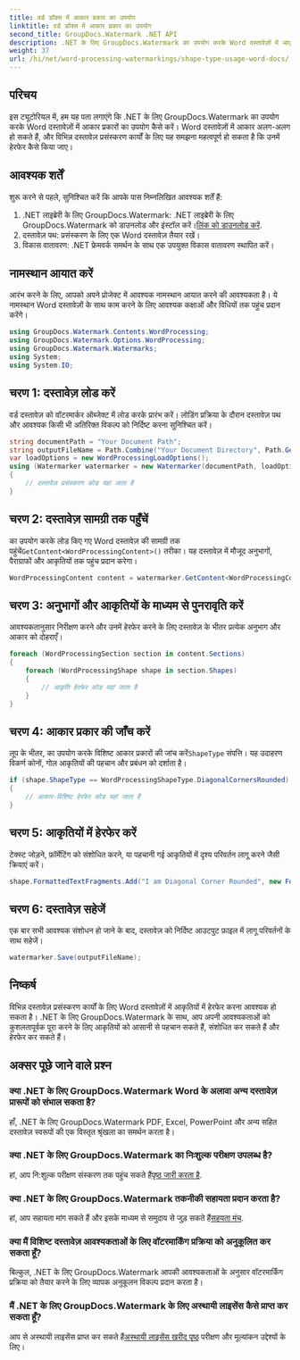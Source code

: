 ```yaml
---
title: वर्ड डॉक्स में आकार प्रकार का उपयोग
linktitle: वर्ड डॉक्स में आकार प्रकार का उपयोग
second_title: GroupDocs.Watermark .NET API
description: .NET के लिए GroupDocs.Watermark का उपयोग करके Word दस्तावेज़ों में आकृतियों में हेरफेर करना सीखें। यह ट्यूटोरियल कुशल दस्तावेज़ प्रसंस्करण के लिए मार्गदर्शन प्रदान करता है।
weight: 37
url: /hi/net/word-processing-watermarkings/shape-type-usage-word-docs/
---
```

## परिचय
इस ट्यूटोरियल में, हम यह पता लगाएंगे कि .NET के लिए GroupDocs.Watermark का उपयोग करके Word दस्तावेज़ों में आकार प्रकारों का उपयोग कैसे करें। Word दस्तावेज़ों में आकार अलग-अलग हो सकते हैं, और विभिन्न दस्तावेज़ प्रसंस्करण कार्यों के लिए यह समझना महत्वपूर्ण हो सकता है कि उनमें हेरफेर कैसे किया जाए।
## आवश्यक शर्तें
शुरू करने से पहले, सुनिश्चित करें कि आपके पास निम्नलिखित आवश्यक शर्तें हैं:
1.  .NET लाइब्रेरी के लिए GroupDocs.Watermark: .NET लाइब्रेरी के लिए GroupDocs.Watermark को डाउनलोड और इंस्टॉल करें।[लिंक को डाउनलोड करें](https://releases.groupdocs.com/Watermark/net/).
2. दस्तावेज़ पथ: प्रसंस्करण के लिए एक Word दस्तावेज़ तैयार रखें।
3. विकास वातावरण: .NET फ्रेमवर्क समर्थन के साथ एक उपयुक्त विकास वातावरण स्थापित करें।

## नामस्थान आयात करें
आरंभ करने के लिए, आपको अपने प्रोजेक्ट में आवश्यक नामस्थान आयात करने की आवश्यकता है। ये नामस्थान Word दस्तावेज़ों के साथ काम करने के लिए आवश्यक कक्षाओं और विधियों तक पहुंच प्रदान करेंगे।
```csharp
using GroupDocs.Watermark.Contents.WordProcessing;
using GroupDocs.Watermark.Options.WordProcessing;
using GroupDocs.Watermark.Watermarks;
using System;
using System.IO;
```
## चरण 1: दस्तावेज़ लोड करें
वर्ड दस्तावेज़ को वॉटरमार्कर ऑब्जेक्ट में लोड करके प्रारंभ करें। लोडिंग प्रक्रिया के दौरान दस्तावेज़ पथ और आवश्यक किसी भी अतिरिक्त विकल्प को निर्दिष्ट करना सुनिश्चित करें।
```csharp
string documentPath = "Your Document Path";
string outputFileName = Path.Combine("Your Document Directory", Path.GetFileName(documentPath));
var loadOptions = new WordProcessingLoadOptions();
using (Watermarker watermarker = new Watermarker(documentPath, loadOptions))
{
    // दस्तावेज़ प्रसंस्करण कोड यहां जाता है
}
```
## चरण 2: दस्तावेज़ सामग्री तक पहुँचें
 का उपयोग करके लोड किए गए Word दस्तावेज़ की सामग्री तक पहुंचें`GetContent<WordProcessingContent>()` तरीका। यह दस्तावेज़ में मौजूद अनुभागों, पैराग्राफों और आकृतियों तक पहुंच प्रदान करेगा।
```csharp
WordProcessingContent content = watermarker.GetContent<WordProcessingContent>();
```
## चरण 3: अनुभागों और आकृतियों के माध्यम से पुनरावृति करें
आवश्यकतानुसार निरीक्षण करने और उनमें हेरफेर करने के लिए दस्तावेज़ के भीतर प्रत्येक अनुभाग और आकार को दोहराएँ।
```csharp
foreach (WordProcessingSection section in content.Sections)
{
    foreach (WordProcessingShape shape in section.Shapes)
    {
        // आकृति हेरफेर कोड यहां जाता है
    }
}
```
## चरण 4: आकार प्रकार की जाँच करें
लूप के भीतर, का उपयोग करके विशिष्ट आकार प्रकारों की जांच करें`ShapeType` संपत्ति। यह उदाहरण विकर्ण कोनों, गोल आकृतियों की पहचान और प्रबंधन को दर्शाता है।
```csharp
if (shape.ShapeType == WordProcessingShapeType.DiagonalCornersRounded)
{
    // आकार-विशिष्ट हेरफेर कोड यहां जाता है
}
```
## चरण 5: आकृतियों में हेरफेर करें
टेक्स्ट जोड़ने, फ़ॉर्मेटिंग को संशोधित करने, या पहचानी गई आकृतियों में दृश्य परिवर्तन लागू करने जैसी क्रियाएं करें।
```csharp
shape.FormattedTextFragments.Add("I am Diagonal Corner Rounded", new Font("Calibri", 8, FontStyle.Bold), Color.Red, Color.Aqua);
```
## चरण 6: दस्तावेज़ सहेजें
एक बार सभी आवश्यक संशोधन हो जाने के बाद, दस्तावेज़ को निर्दिष्ट आउटपुट फ़ाइल में लागू परिवर्तनों के साथ सहेजें।
```csharp
watermarker.Save(outputFileName);
```

## निष्कर्ष
विभिन्न दस्तावेज़ प्रसंस्करण कार्यों के लिए Word दस्तावेज़ों में आकृतियों में हेरफेर करना आवश्यक हो सकता है। .NET के लिए GroupDocs.Watermark के साथ, आप अपनी आवश्यकताओं को कुशलतापूर्वक पूरा करने के लिए आकृतियों को आसानी से पहचान सकते हैं, संशोधित कर सकते हैं और हेरफेर कर सकते हैं।
## अक्सर पूछे जाने वाले प्रश्न
### क्या .NET के लिए GroupDocs.Watermark Word के अलावा अन्य दस्तावेज़ प्रारूपों को संभाल सकता है?
हाँ, .NET के लिए GroupDocs.Watermark PDF, Excel, PowerPoint और अन्य सहित दस्तावेज़ स्वरूपों की एक विस्तृत श्रृंखला का समर्थन करता है।
### क्या .NET के लिए GroupDocs.Watermark का निःशुल्क परीक्षण उपलब्ध है?
 हां, आप नि:शुल्क परीक्षण संस्करण तक पहुंच सकते हैं[पृष्ठ जारी करता है](https://releases.groupdocs.com/).
### क्या .NET के लिए GroupDocs.Watermark तकनीकी सहायता प्रदान करता है?
 हां, आप सहायता मांग सकते हैं और इसके माध्यम से समुदाय से जुड़ सकते हैं[सहयता मंच](https://forum.groupdocs.com/c/watermark/19).
### क्या मैं विशिष्ट दस्तावेज़ आवश्यकताओं के लिए वॉटरमार्किंग प्रक्रिया को अनुकूलित कर सकता हूँ?
बिल्कुल, .NET के लिए GroupDocs.Watermark आपकी आवश्यकताओं के अनुसार वॉटरमार्किंग प्रक्रिया को तैयार करने के लिए व्यापक अनुकूलन विकल्प प्रदान करता है।
### मैं .NET के लिए GroupDocs.Watermark के लिए अस्थायी लाइसेंस कैसे प्राप्त कर सकता हूँ?
 आप से अस्थायी लाइसेंस प्राप्त कर सकते हैं[अस्थायी लाइसेंस खरीद पृष्ठ](https://purchase.groupdocs.com/temporary-license/) परीक्षण और मूल्यांकन उद्देश्यों के लिए।